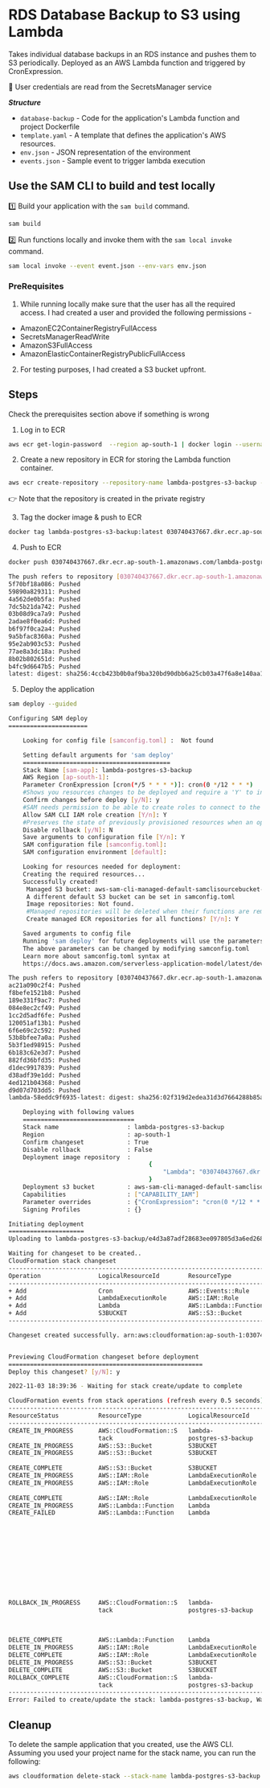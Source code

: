 # RDS Database Backup to S3 using Lambda

Takes individual database backups in an RDS instance and pushes them to S3 periodically. Deployed as an AWS Lambda function and triggered by CronExpression.

🔐 User credentials are read from the SecretsManager service

***Structure***
- `database-backup` - Code for the application's Lambda function and project Dockerfile
- `template.yaml` - A template that defines the application's AWS resources.
- `env.json` - JSON representation of the environment
- `events.json` - Sample event to trigger lambda execution

## Use the SAM CLI to build and test locally

1️⃣ Build your application with the `sam build` command.

```bash
sam build
```

2️⃣ Run functions locally and invoke them with the `sam local invoke` command.

```bash
sam local invoke --event event.json --env-vars env.json
```

### PreRequisites

1. While running locally make sure that the user has all the required access. I had created a user and provided the following permissions -

- AmazonEC2ContainerRegistryFullAccess
- SecretsManagerReadWrite
- AmazonS3FullAccess
- AmazonElasticContainerRegistryPublicFullAccess

2. For testing purposes, I had created a S3 bucket upfront.

## Steps
Check the prerequisites section above if something is wrong

1. Log in to ECR

```bash
aws ecr get-login-password  --region ap-south-1 | docker login --username AWS --password-stdin 030740437667.dkr.ecr.ap-south-1.amazonaws.com
```

2. Create a new repository in ECR for storing the Lambda function container.

```bash
aws ecr create-repository --repository-name lambda-postgres-s3-backup --image-tag-mutability IMMUTABLE --image-scanning-configuration scanOnPush=true
```

👉 Note that the repository is created in the private registry

3. Tag the docker image & push to ECR

```bash
docker tag lambda-postgres-s3-backup:latest 030740437667.dkr.ecr.ap-south-1.amazonaws.com/lambda-postgres-s3-backup:latest
```

4. Push to ECR

```bash
docker push 030740437667.dkr.ecr.ap-south-1.amazonaws.com/lambda-postgres-s3-backup:latest

The push refers to repository [030740437667.dkr.ecr.ap-south-1.amazonaws.com/lambda-postgres-s3-backup]
5f70bf18a086: Pushed
59890a829311: Pushed
4a562de0b5fa: Pushed
7dc5b21da742: Pushed
03b08d9ca7a9: Pushed
2adae8f0ea6d: Pushed
b6f97f0ca2a4: Pushed
9a5bfac8360a: Pushed
95e2ab903c53: Pushed
77ae8a3dc18a: Pushed
8b02b802651d: Pushed
b4fc9d6647b5: Pushed
latest: digest: sha256:4ccb423b0b0af9ba320bd90dbb6a25cb03a47f6a8e140aa140b28ec3c18e09c7 size: 2837
```

5. Deploy the application

```bash
sam deploy --guided

Configuring SAM deploy
======================

	Looking for config file [samconfig.toml] :  Not found

	Setting default arguments for 'sam deploy'
	=========================================
	Stack Name [sam-app]: lambda-postgres-s3-backup
	AWS Region [ap-south-1]:
	Parameter CronExpression [cron(*/5 * * * *)]: cron(0 */12 * * *)
	#Shows you resources changes to be deployed and require a 'Y' to initiate deploy
	Confirm changes before deploy [y/N]: y
	#SAM needs permission to be able to create roles to connect to the resources in your template
	Allow SAM CLI IAM role creation [Y/n]: Y
	#Preserves the state of previously provisioned resources when an operation fails
	Disable rollback [y/N]: N
	Save arguments to configuration file [Y/n]: Y
	SAM configuration file [samconfig.toml]:
	SAM configuration environment [default]:

	Looking for resources needed for deployment:
	Creating the required resources...
	Successfully created!
	 Managed S3 bucket: aws-sam-cli-managed-default-samclisourcebucket-bty01fkaij5q
	 A different default S3 bucket can be set in samconfig.toml
	 Image repositories: Not found.
	 #Managed repositories will be deleted when their functions are removed from the template and deployed
	 Create managed ECR repositories for all functions? [Y/n]: Y

	Saved arguments to config file
	Running 'sam deploy' for future deployments will use the parameters saved above.
	The above parameters can be changed by modifying samconfig.toml
	Learn more about samconfig.toml syntax at
	https://docs.aws.amazon.com/serverless-application-model/latest/developerguide/serverless-sam-cli-config.html

The push refers to repository [030740437667.dkr.ecr.ap-south-1.amazonaws.com/lambdapostgress3b74500620a6f5: Pushed
ac21a090c2f4: Pushed
f8befe1521b8: Pushed
189e331f9ac7: Pushed
084e8ec2cf49: Pushed
1cc2d5adf6fe: Pushed
120051af13b1: Pushed
6f6e69c2c592: Pushed
53b8bfee7a0a: Pushed
5b3f1ed98915: Pushed
6b183c62e3d7: Pushed
882fd36bfd35: Pushed
d1dec9917839: Pushed
d38adf39e1dd: Pushed
4ed121b04368: Pushed
d9d07d703dd5: Pushed
lambda-58eddc9f6935-latest: digest: sha256:02f319d2edea31d3d7664288b85a161d89a46580b34839eafcaf8a553ab030f0 size: 3692

	Deploying with following values
	===============================
	Stack name                   : lambda-postgres-s3-backup
	Region                       : ap-south-1
	Confirm changeset            : True
	Disable rollback             : False
	Deployment image repository  :
                                       {
                                           "Lambda": "030740437667.dkr.ecr.ap-south-1.amazonaws.com/lambdapostgress3backup1121c8a9/lambda04a7da3crepo"
                                       }
	Deployment s3 bucket         : aws-sam-cli-managed-default-samclisourcebucket-bty01fkaij5q
	Capabilities                 : ["CAPABILITY_IAM"]
	Parameter overrides          : {"CronExpression": "cron(0 */12 * * *)"}
	Signing Profiles             : {}

Initiating deployment
=====================
Uploading to lambda-postgres-s3-backup/e4d3a87adf28683ee097805d3a6ed268.template  3300 / 3300  (100.00%)

Waiting for changeset to be created..
CloudFormation stack changeset
-------------------------------------------------------------------------------------------------
Operation                LogicalResourceId        ResourceType             Replacement
-------------------------------------------------------------------------------------------------
+ Add                    Cron                     AWS::Events::Rule        N/A
+ Add                    LambdaExecutionRole      AWS::IAM::Role           N/A
+ Add                    Lambda                   AWS::Lambda::Function    N/A
+ Add                    S3BUCKET                 AWS::S3::Bucket          N/A
-------------------------------------------------------------------------------------------------

Changeset created successfully. arn:aws:cloudformation:ap-south-1:030740437667:changeSet/samcli-deploy1667480966/4dd17792-f673-43ac-86d3-936ba4ae7401


Previewing CloudFormation changeset before deployment
======================================================
Deploy this changeset? [y/N]: y

2022-11-03 18:39:36 - Waiting for stack create/update to complete

CloudFormation events from stack operations (refresh every 0.5 seconds)
-------------------------------------------------------------------------------------------------
ResourceStatus           ResourceType             LogicalResourceId        ResourceStatusReason
-------------------------------------------------------------------------------------------------
CREATE_IN_PROGRESS       AWS::CloudFormation::S   lambda-                  User Initiated
                         tack                     postgres-s3-backup
CREATE_IN_PROGRESS       AWS::S3::Bucket          S3BUCKET                 -
CREATE_IN_PROGRESS       AWS::S3::Bucket          S3BUCKET                 Resource creation
                                                                           Initiated
CREATE_COMPLETE          AWS::S3::Bucket          S3BUCKET                 -
CREATE_IN_PROGRESS       AWS::IAM::Role           LambdaExecutionRole      -
CREATE_IN_PROGRESS       AWS::IAM::Role           LambdaExecutionRole      Resource creation
                                                                           Initiated
CREATE_COMPLETE          AWS::IAM::Role           LambdaExecutionRole      -
CREATE_IN_PROGRESS       AWS::Lambda::Function    Lambda                   -
CREATE_FAILED            AWS::Lambda::Function    Lambda                   Resource handler
                                                                           returned message:
                                                                           "null (Service:
                                                                           Lambda, Status Code:
                                                                           403, Request ID: 19cbe
                                                                           b73-0c81-4615-98d7-804
                                                                           789fe3032)"
                                                                           (RequestToken: 1e3cb4a
                                                                           b-82b9-b8cb-b701-4ab23
                                                                           4ba85a2,
                                                                           HandlerErrorCode: Gene
                                                                           ralServiceException)
ROLLBACK_IN_PROGRESS     AWS::CloudFormation::S   lambda-                  The following
                         tack                     postgres-s3-backup       resource(s) failed to
                                                                           create: [Lambda].
                                                                           Rollback requested by
                                                                           user.
DELETE_COMPLETE          AWS::Lambda::Function    Lambda                   -
DELETE_IN_PROGRESS       AWS::IAM::Role           LambdaExecutionRole      -
DELETE_COMPLETE          AWS::IAM::Role           LambdaExecutionRole      -
DELETE_IN_PROGRESS       AWS::S3::Bucket          S3BUCKET                 -
DELETE_COMPLETE          AWS::S3::Bucket          S3BUCKET                 -
ROLLBACK_COMPLETE        AWS::CloudFormation::S   lambda-                  -
                         tack                     postgres-s3-backup
-------------------------------------------------------------------------------------------------
Error: Failed to create/update the stack: lambda-postgres-s3-backup, Waiter StackCreateComplete failed: Waiter encountered a terminal failure state: For expression "Stacks[].StackStatus" we matched expected path: "ROLLBACK_COMPLETE" at least once
```

## Cleanup

To delete the sample application that you created, use the AWS CLI. Assuming you used your project name for the stack name, you can run the following:

```bash
aws cloudformation delete-stack --stack-name lambda-postgres-s3-backup
```
